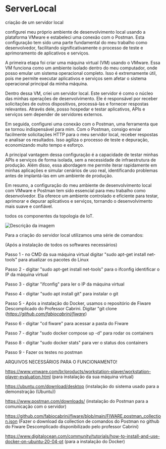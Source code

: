 # ServerLocal
criação de um servidor local 

configurei meu próprio ambiente de desenvolvimento local usando a plataforma VMware e estabeleci uma conexão com o Postman. Esta configuração tem sido uma parte fundamental do meu trabalho como desenvolvedor, facilitando significativamente o processo de teste e aprimoramento de aplicativos e serviços.

A primeira etapa foi criar uma máquina virtual (VM) usando o VMware. Essa VM funciona como um ambiente isolado dentro do meu computador, onde posso emular um sistema operacional completo. Isso é extremamente útil, pois me permite executar aplicativos e serviços sem afetar o sistema operacional principal da minha máquina.

Dentro dessa VM, criei um servidor local. Este servidor é como o núcleo das minhas operações de desenvolvimento. Ele é responsável por receber solicitações de outros dispositivos, processá-las e fornecer respostas relevantes. Através dele, posso hospedar e testar aplicativos, APIs e serviços sem depender de servidores externos.

Em seguida, configurei uma conexão com o Postman, uma ferramenta que se tornou indispensável para mim. Com o Postman, consigo enviar facilmente solicitações HTTP para o meu servidor local, receber respostas e analisar os resultados. Isso agiliza o processo de teste e depuração, economizando muito tempo e esforço.

A principal vantagem dessa configuração é a capacidade de testar minhas APIs e serviços de forma isolada, sem a necessidade de infraestrutura de produção. Além disso, essa abordagem me permite iterar rapidamente em minhas aplicações e simular cenários de uso real, identificando problemas antes de implantá-las em um ambiente de produção.

Em resumo, a configuração do meu ambiente de desenvolvimento local com VMware e Postman tem sido essencial para meu trabalho como desenvolvedor. Ela oferece um ambiente controlado e eficiente para testar, aprimorar e depurar aplicativos e serviços, tornando o desenvolvimento mais suave e confiável.


todos os componentes da topologia de IoT.

![Descrição da imagem](https://raw.githubusercontent.com/fabiocabrini/fiware/main/FiwareDeploy.png)


Para a criação do servidor local utilizamos uma série de comandos:

(Após a instalação de todos os softwares necessários)

Passo 1 - no CMD da sua máquina virtual digitar "sudo apt-get install net-tools" para atualizar os pacotes do Linux

Passo 2 - digitar "sudo apt-get install net-tools" para o ifconfig identificar o IP da máquina virtual

Passo 3 - digitar "ifconfig" para ler o IP da máquina virtual

Passo 4 - digitar "sudo apt install git" para instalar o git

Passo 5 - Após a instalação do Docker, usamos o repositório de Fiware Descomplicado do Professor Cabrini. Digitar "git clone (*https://github.com/fabiocabrini/fiware*)

Passo 6 - digitar "cd fiware" para acessar a pasta do Fiware

Passo 7 - digitar "sudo docker compose up -d" para rodar os containers 

Passo 8 - digitar "sudo docker stats" para ver o status dos containers

Passo 9 - Fazer os testes no postman





ARQUIVOS NECESSÁRIOS PARA O FUNCIONAMENTO!

https://www.vmware.com/br/products/workstation-player/workstation-player-evaluation.html (para instalação da sua máquina virtual)

https://ubuntu.com/download/desktop (instalação do sistema usado para a demonstração (Ubuntu))

https://www.postman.com/downloads/ (instalação do Postman para a comunicação com o servidor)

https://github.com/fabiocabrini/fiware/blob/main/FIWARE.postman_collection.json (Fazer o download da collection de comandos do Postman no github do Fiware Descomplicado disponibilizado pelo professor Cabrini)

https://www.digitalocean.com/community/tutorials/how-to-install-and-use-docker-on-ubuntu-20-04-pt (para a instalação do Docker)
